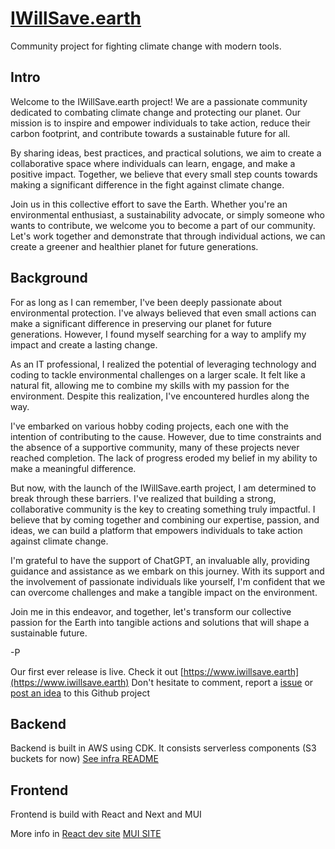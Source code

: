 # [IWillSave.earth](https://www.iwillsave.earth)
Community project for fighting climate change with modern tools.

## Intro

Welcome to the IWillSave.earth project! We are a passionate community dedicated to combating climate change and protecting our planet. Our mission is to inspire and empower individuals to take action, reduce their carbon footprint, and contribute towards a sustainable future for all.

By sharing ideas, best practices, and practical solutions, we aim to create a collaborative space where individuals can learn, engage, and make a positive impact. Together, we believe that every small step counts towards making a significant difference in the fight against climate change.

Join us in this collective effort to save the Earth. Whether you're an environmental enthusiast, a sustainability advocate, or simply someone who wants to contribute, we welcome you to become a part of our community. Let's work together and demonstrate that through individual actions, we can create a greener and healthier planet for future generations.

## Background

For as long as I can remember, I've been deeply passionate about environmental protection. I've always believed that even small actions can make a significant difference in preserving our planet for future generations. However, I found myself searching for a way to amplify my impact and create a lasting change.

As an IT professional, I realized the potential of leveraging technology and coding to tackle environmental challenges on a larger scale. It felt like a natural fit, allowing me to combine my skills with my passion for the environment. Despite this realization, I've encountered hurdles along the way.

I've embarked on various hobby coding projects, each one with the intention of contributing to the cause. However, due to time constraints and the absence of a supportive community, many of these projects never reached completion. The lack of progress eroded my belief in my ability to make a meaningful difference.

But now, with the launch of the IWillSave.earth project, I am determined to break through these barriers. I've realized that building a strong, collaborative community is the key to creating something truly impactful. I believe that by coming together and combining our expertise, passion, and ideas, we can build a platform that empowers individuals to take action against climate change.

I'm grateful to have the support of ChatGPT, an invaluable ally, providing guidance and assistance as we embark on this journey. With its support and the involvement of passionate individuals like yourself, I'm confident that we can overcome challenges and make a tangible impact on the environment.

Join me in this endeavor, and together, let's transform our collective passion for the Earth into tangible actions and solutions that will shape a sustainable future.

-P

Our first ever release is live. Check it out [https://www.iwillsave.earth](https://www.iwillsave.earth)
Don't hesitate to comment, report a [issue](https://github.com/rebe/iwillsaveearth/issues) or [post an idea](https://github.com/users/rebe/projects/1) to this Github project

## Backend
Backend is built in AWS using CDK. It consists serverless components (S3 buckets for now) [See infra README](cdk/landinginfra/README.md)

## Frontend
Frontend is build with React and Next and MUI

More info in [React dev site](https://react.dev/learn/start-a-new-react-project)
[MUI SITE](https://mui.com/)
